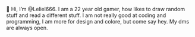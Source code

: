👋 Hi, I’m @Leliel666. I am a 22 year old gamer, how likes to draw random stuff and read a different stuff. I am not really good at coding and programming, I am more for design and colore, but come say hey.
My dms are always open.

<!---
Leliel666/Leliel666 is a ✨ special ✨ repository because its `README.md` (this file) appears on your GitHub profile.
You can click the Preview link to take a look at your changes.
--->
